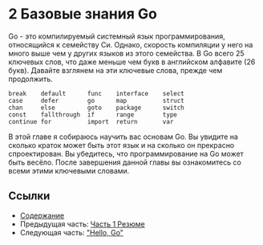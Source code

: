 # 2 Базовые знания Go

Go - это компилируемый системный язык программирования, относящийся к семейству Cи. Однако, скорость компиляции у него на много выше чем у других языков из этого семейства. В Go всего 25 ключевых слов, что даже меньше чем букв в английском алфавите (26 букв). Давайте взглянем на эти ключевые слова, прежде чем продолжить. 

	break    default      func    interface    select
	case     defer        go      map          struct
	chan     else         goto    package      switch
	const    fallthrough  if      range        type
	continue for          import  return       var
	
В этой главе я собираюсь научить вас основам Go. Вы увидите на сколько краток может быть этот язык и на сколько он прекрасно спроектирован. Вы убедитесь, что программирование на Go может быть весёло. После завершения данной главы вы ознакомитесь со всеми этими ключевыми словами.

## Ссылки

- [Содержание](preface.md)
- Предыдущая часть: [Часть 1 Резюме](01.5.md)
- Следующая часть: ["Hello, Go"](02.1.md)
